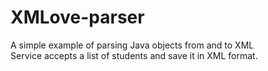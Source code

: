 # XMLove-parser  
A simple example of parsing Java objects from and to XML  
Service accepts a list of students and save it in XML format.  
